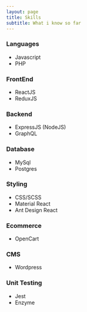```yaml
---
layout: page
title: Skills
subtitle: What i know so far
---
```


### Languages
- Javascript
- PHP
### FrontEnd
- ReactJS
- ReduxJS
### Backend
- ExpressJS (NodeJS)
- GraphQL
### Database
- MySql
- Postgres
### Styling
- CSS/SCSS
- Material React
- Ant Design React
### Ecommerce
- OpenCart
### CMS
- Wordpress
### Unit Testing
- Jest
- Enzyme
